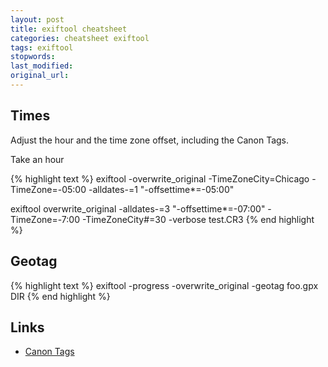 ```yaml
---
layout: post
title: exiftool cheatsheet
categories: cheatsheet exiftool
tags: exiftool
stopwords:
last_modified:
original_url:
---
```


## Times

Adjust the hour and the time zone offset, including the Canon Tags.

Take an hour

{% highlight text %}
exiftool -overwrite_original -TimeZoneCity=Chicago -TimeZone=-05:00 -alldates-=1 "-offsettime*=-05:00"

exiftool overwrite_original -alldates-=3 "-offsettime*=-07:00" -TimeZone=-7:00 -TimeZoneCity#=30 -verbose test.CR3
{% end highlight %}

## Geotag

{% highlight text %}
exiftool -progress -overwrite_original -geotag foo.gpx DIR
{% end highlight %}

## Links

* [Canon Tags](https://exiftool.org/TagNames/Canon.html)
